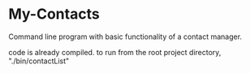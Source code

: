 # My-Contacts
Command line program with basic functionality of a contact manager.

code is already compiled.
to run from the root project directory, "./bin/contactList"
